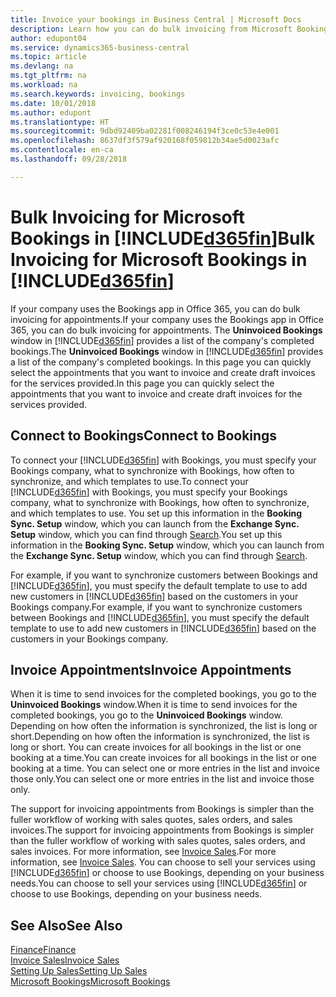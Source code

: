 ```yaml
---
title: Invoice your bookings in Business Central | Microsoft Docs
description: Learn how you can do bulk invoicing from Microsoft Bookings in Business Central .
author: edupont04
ms.service: dynamics365-business-central
ms.topic: article
ms.devlang: na
ms.tgt_pltfrm: na
ms.workload: na
ms.search.keywords: invoicing, bookings
ms.date: 10/01/2018
ms.author: edupont
ms.translationtype: HT
ms.sourcegitcommit: 9dbd92409ba02281f008246194f3ce0c53e4e001
ms.openlocfilehash: 8637df3f579af920168f059812b34ae5d0023afc
ms.contentlocale: en-ca
ms.lasthandoff: 09/28/2018

---
```

# <a name="bulk-invoicing-for-microsoft-bookings-in-included365finincludesd365finmdmd"></a><span data-ttu-id="92176-103">Bulk Invoicing for Microsoft Bookings in [!INCLUDE[d365fin](includes/d365fin_md.md)]</span><span class="sxs-lookup"><span data-stu-id="92176-103">Bulk Invoicing for Microsoft Bookings in [!INCLUDE[d365fin](includes/d365fin_md.md)]</span></span>
<span data-ttu-id="92176-104">If your company uses the Bookings app in Office 365, you can do bulk invoicing for appointments.</span><span class="sxs-lookup"><span data-stu-id="92176-104">If your company uses the Bookings app in Office 365, you can do bulk invoicing for appointments.</span></span> <span data-ttu-id="92176-105">The **Uninvoiced Bookings** window in [!INCLUDE[d365fin](includes/d365fin_md.md)] provides a list of the company's completed bookings.</span><span class="sxs-lookup"><span data-stu-id="92176-105">The **Uninvoiced Bookings** window in [!INCLUDE[d365fin](includes/d365fin_md.md)] provides a list of the company's completed bookings.</span></span> <span data-ttu-id="92176-106">In this page you can quickly select the appointments that you want to invoice and create draft invoices for the services provided.</span><span class="sxs-lookup"><span data-stu-id="92176-106">In this page you can quickly select the appointments that you want to invoice and create draft invoices for the services provided.</span></span>  

## <a name="connect-to-bookings"></a><span data-ttu-id="92176-107">Connect to Bookings</span><span class="sxs-lookup"><span data-stu-id="92176-107">Connect to Bookings</span></span>
<span data-ttu-id="92176-108">To connect your [!INCLUDE[d365fin](includes/d365fin_md.md)] with Bookings, you must specify your Bookings company, what to synchronize with Bookings, how often to synchronize, and which templates to use.</span><span class="sxs-lookup"><span data-stu-id="92176-108">To connect your [!INCLUDE[d365fin](includes/d365fin_md.md)] with Bookings, you must specify your Bookings company, what to synchronize with Bookings, how often to synchronize, and which templates to use.</span></span> <span data-ttu-id="92176-109">You set up this information in the **Booking Sync. Setup** window, which you can launch from the **Exchange Sync. Setup** window, which you can find through [Search](ui-search.md).</span><span class="sxs-lookup"><span data-stu-id="92176-109">You set up this information in the **Booking Sync. Setup** window, which you can launch from the **Exchange Sync. Setup** window, which you can find through [Search](ui-search.md).</span></span>  

<span data-ttu-id="92176-110">For example, if you want to synchronize customers between Bookings and [!INCLUDE[d365fin](includes/d365fin_md.md)], you must specify the default template to use to add new customers in [!INCLUDE[d365fin](includes/d365fin_md.md)] based on the customers in your Bookings company.</span><span class="sxs-lookup"><span data-stu-id="92176-110">For example, if you want to synchronize customers between Bookings and [!INCLUDE[d365fin](includes/d365fin_md.md)], you must specify the default template to use to add new customers in [!INCLUDE[d365fin](includes/d365fin_md.md)] based on the customers in your Bookings company.</span></span>  

## <a name="invoice-appointments"></a><span data-ttu-id="92176-111">Invoice Appointments</span><span class="sxs-lookup"><span data-stu-id="92176-111">Invoice Appointments</span></span>
<span data-ttu-id="92176-112">When it is time to send invoices for the completed bookings, you go to the **Uninvoiced Bookings** window.</span><span class="sxs-lookup"><span data-stu-id="92176-112">When it is time to send invoices for the completed bookings, you go to the **Uninvoiced Bookings** window.</span></span> <span data-ttu-id="92176-113">Depending on how often the information is synchronized, the list is long or short.</span><span class="sxs-lookup"><span data-stu-id="92176-113">Depending on how often the information is synchronized, the list is long or short.</span></span> <span data-ttu-id="92176-114">You can create invoices for all bookings in the list or one booking at a time.</span><span class="sxs-lookup"><span data-stu-id="92176-114">You can create invoices for all bookings in the list or one booking at a time.</span></span> <span data-ttu-id="92176-115">You can select one or more entries in the list and invoice those only.</span><span class="sxs-lookup"><span data-stu-id="92176-115">You can select one or more entries in the list and invoice those only.</span></span>  

<span data-ttu-id="92176-116">The support for invoicing appointments from Bookings is simpler than the fuller workflow of working with sales quotes, sales orders, and sales invoices.</span><span class="sxs-lookup"><span data-stu-id="92176-116">The support for invoicing appointments from Bookings is simpler than the fuller workflow of working with sales quotes, sales orders, and sales invoices.</span></span> <span data-ttu-id="92176-117">For more information, see [Invoice Sales](sales-how-invoice-sales.md).</span><span class="sxs-lookup"><span data-stu-id="92176-117">For more information, see [Invoice Sales](sales-how-invoice-sales.md).</span></span> <span data-ttu-id="92176-118">You can choose to sell your services using [!INCLUDE[d365fin](includes/d365fin_md.md)] or choose to use Bookings, depending on your business needs.</span><span class="sxs-lookup"><span data-stu-id="92176-118">You can choose to sell your services using [!INCLUDE[d365fin](includes/d365fin_md.md)] or choose to use Bookings, depending on your business needs.</span></span>  

## <a name="see-also"></a><span data-ttu-id="92176-119">See Also</span><span class="sxs-lookup"><span data-stu-id="92176-119">See Also</span></span>
[<span data-ttu-id="92176-120">Finance</span><span class="sxs-lookup"><span data-stu-id="92176-120">Finance</span></span>](finance.md)  
[<span data-ttu-id="92176-121">Invoice Sales</span><span class="sxs-lookup"><span data-stu-id="92176-121">Invoice Sales</span></span>](sales-how-invoice-sales.md)  
[<span data-ttu-id="92176-122">Setting Up Sales</span><span class="sxs-lookup"><span data-stu-id="92176-122">Setting Up Sales</span></span>](sales-setup-sales.md)  
[<span data-ttu-id="92176-123">Microsoft Bookings</span><span class="sxs-lookup"><span data-stu-id="92176-123">Microsoft Bookings</span></span>](https://products.office.com/en-us/business/scheduling-and-booking-app)  

